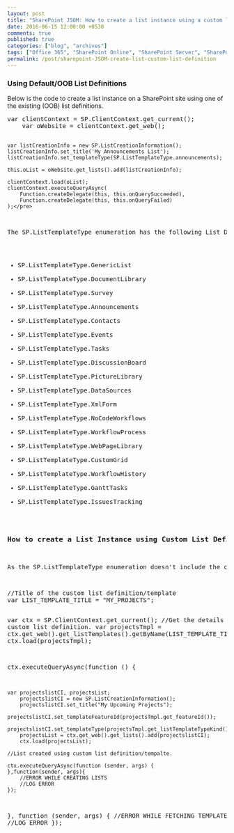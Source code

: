 ```yaml
---
layout: post
title: "SharePoint JSOM: How to create a list instance using a custom list definition?"
date: 2016-06-15 12:00:00 +0530
comments: true
published: true
categories: ["blog", "archives"]
tags: ["Office 365", "SharePoint Online", "SharePoint Server", "SharePoint 2013", "SharePoint 2016", "SharePoint 2019"]
permalink: /post/sharepoint-JSOM-create-list-custom-list-definition
---
```

<!-- more -->
<h3 id="default">Using Default/OOB List Definitions</h3>
<p>Below is the code to create a list instance on a SharePoint site using one of the existing (OOB) list definitions.</p>
<pre class="brush:js;auto-links:false;toolbar:false" contenteditable="false">var clientContext = SP.ClientContext.get_current();
    var oWebsite = clientContext.get_web();
    
    var listCreationInfo = new SP.ListCreationInformation();
    listCreationInfo.set_title('My Announcements List');
    listCreationInfo.set_templateType(SP.ListTemplateType.announcements);

    this.oList = oWebsite.get_lists().add(listCreationInfo);

    clientContext.load(oList);
    clientContext.executeQueryAsync(
        Function.createDelegate(this, this.onQuerySucceeded), 
        Function.createDelegate(this, this.onQueryFailed)
    );</pre>
<p>The SP.ListTemplateType enumeration has the following List Definitions. Once can use the required template to create a list instance.</p>
<ul class="spd-ul">
<li>SP.ListTemplateType.GenericList</li>
<li>SP.ListTemplateType.DocumentLibrary</li>
<li>SP.ListTemplateType.Survey</li>
<li>SP.ListTemplateType.Announcements</li>
<li>SP.ListTemplateType.Contacts</li>
<li>SP.ListTemplateType.Events</li>
<li>SP.ListTemplateType.Tasks</li>
<li>SP.ListTemplateType.DiscussionBoard</li>
<li>SP.ListTemplateType.PictureLibrary</li>
<li>SP.ListTemplateType.DataSources</li>
<li>SP.ListTemplateType.XmlForm</li>
<li>SP.ListTemplateType.NoCodeWorkflows</li>
<li>SP.ListTemplateType.WorkflowProcess</li>
<li>SP.ListTemplateType.WebPageLibrary</li>
<li>SP.ListTemplateType.CustomGrid</li>
<li>SP.ListTemplateType.WorkflowHistory</li>
<li>SP.ListTemplateType.GanttTasks</li>
<li>SP.ListTemplateType.IssuesTracking</li>
</ul>
<h3 id="custom">How to create a List Instance using Custom List Definitions</h3>
<p>As the SP.ListTemplateType enumeration doesn't include the custom list definitions, we cannot use it when we want to create a list using custom list definitions. Instead, we have to fetch the custom list definitions details from the SharePoint Web and use that information for creating the list instance. Below is the code.</p>
<pre class="brush:js;auto-links:false;toolbar:false" contenteditable="false">//Title of the custom list definition/template
var LIST_TEMPLATE_TITLE = "MY_PROJECTS";  

var ctx = SP.ClientContext.get_current();
//Get the details of the custom list definition.
var projectsTmpl = ctx.get_web().get_listTemplates().getByName(LIST_TEMPLATE_TITLE);
ctx.load(projectsTmpl);

ctx.executeQueryAsync(function () {

	var projectslistCI, projectsList;
        projectslistCI = new SP.ListCreationInformation();
        projectslistCI.set_title("My Upcoming Projects");
        projectslistCI.set_templateFeatureId(projectsTmpl.get_featureId());
        projectslistCI.set_templateType(projectsTmpl.get_listTemplateTypeKind())
        projectsList = ctx.get_web().get_lists().add(projectslistCI);
        ctx.load(projectsList);

	//List created using custom list definition/tempalte.

	ctx.executeQueryAsync(function (sender, args) {
	},function(sender, args){
		//ERROR WHILE CREATING LISTS
		//LOG ERROR
	});

}, function (sender, args) {
	//ERROR WHILE FETCHING TEMPLATE DETAILS
	//LOG ERROR
});</pre>
<p>&nbsp;</p>
